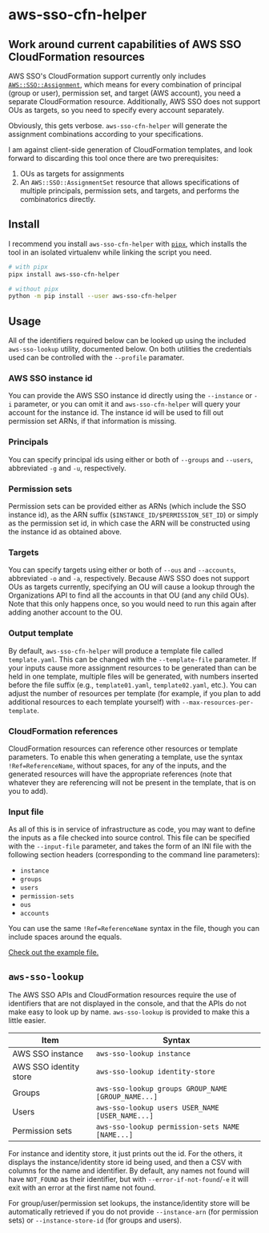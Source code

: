 # aws-sso-cfn-helper
## Work around current capabilities of AWS SSO CloudFormation resources

AWS SSO's CloudFormation support currently only includes [`AWS::SSO::Assignment`](https://docs.aws.amazon.com/AWSCloudFormation/latest/UserGuide/aws-resource-sso-assignment.html), which means for every combination of principal (group or user), permission set, and target (AWS account), you need a separate CloudFormation resource. Additionally, AWS SSO does not support OUs as targets, so you need to specify every account separately.

Obviously, this gets verbose. `aws-sso-cfn-helper` will generate the assignment combinations according to your specifications.

I am against client-side generation of CloudFormation templates, and look forward to discarding this tool once there are two prerequisites:
1. OUs as targets for assignments
2. An `AWS::SSO::AssignmentSet` resource that allows specifications of multiple principals, permission sets, and targets, and performs the combinatorics directly.

## Install

I recommend you install `aws-sso-cfn-helper` with [`pipx`](https://pipxproject.github.io/pipx/), which installs the tool in an isolated virtualenv while linking the script you need.

```bash
# with pipx
pipx install aws-sso-cfn-helper

# without pipx
python -m pip install --user aws-sso-cfn-helper
```

## Usage
All of the identifiers required below can be looked up using the included `aws-sso-lookup` utility, documented below. On both utilities the credentials used can be controlled with the `--profile` paramater.

### AWS SSO instance id
You can provide the AWS SSO instance id directly using the `--instance` or `-i` parameter, or you can omit it and `aws-sso-cfn-helper` will query your account for the instance id. The instance id will be used to fill out permission set ARNs, if that information is missing.

### Principals
You can specify principal ids using either or both of `--groups` and `--users`, abbreviated `-g` and `-u`, respectively.

### Permission sets
Permission sets can be provided either as ARNs (which include the SSO instance id), as the ARN suffix (`$INSTANCE_ID/$PERMISSION_SET_ID`) or simply as the permission set id, in which case the ARN will be constructed using the instance id as obtained above.

### Targets
You can specify targets using either or both of `--ous` and `--accounts`, abbreviated `-o` and `-a`, respectively. Because AWS SSO does not support OUs as targets currently, specifying an OU will cause a lookup through the Organizations API to find all the accounts in that OU (and any child OUs). Note that this only happens once, so you would need to run this again after adding another account to the OU.

### Output template
By default, `aws-sso-cfn-helper` will produce a template file called `template.yaml`. This can be changed with the `--template-file` parameter. If your inputs cause more assignment resources to be generated than can be held in one template, multiple files will be generated, with numbers inserted before the file suffix (e.g., `template01.yaml`, `template02.yaml`, etc.). You can adjust the number of resources per template (for example, if you plan to add additional resources to each template yourself) with `--max-resources-per-template`.

### CloudFormation references

CloudFormation resources can reference other resources or template parameters. To enable this when generating a template, use the syntax `!Ref=ReferenceName`, without spaces, for any of the inputs, and the generated resources will have the appropriate references (note that whatever they are referencing will not be present in the template, that is on you to add).

### Input file
As all of this is in service of infrastructure as code, you may want to define the inputs as a file checked into source control. This file can be specified with the `--input-file` parameter, and takes the form of an INI file with the following section headers (corresponding to the command line parameters):
* `instance`
* `groups`
* `users`
* `permission-sets`
* `ous`
* `accounts`

You can use the same `!Ref=ReferenceName` syntax in the file, though you can include spaces around the equals.

[Check out the example file.](example.ini)

## `aws-sso-lookup`
The AWS SSO APIs and CloudFormation resources require the use of identifiers that are not displayed in the console, and that the APIs do not make easy to look up by name. `aws-sso-lookup` is provided to make this a little easier.

| Item                    | Syntax                                             |
| ----------------------- | -------------------------------------------------- |
| AWS SSO instance        | `aws-sso-lookup instance`                          |
| AWS SSO identity store  | `aws-sso-lookup identity-store`                    |
| Groups                  | `aws-sso-lookup groups GROUP_NAME [GROUP_NAME...]` |
| Users                   | `aws-sso-lookup users USER_NAME [USER_NAME...]`    |
| Permission sets         | `aws-sso-lookup permission-sets NAME [NAME...]`    |

For instance and identity store, it just prints out the id. For the others, it displays the instance/identity store id being used, and then a CSV with columns for the name and identifier. By default, any names not found will have `NOT_FOUND` as their identifier, but with `--error-if-not-found`/`-e` it will exit with an error at the first name not found.

For group/user/permission set lookups, the instance/identity store will be automatically retrieved if you do not provide `--instance-arn` (for permission sets) or `--instance-store-id` (for groups and users).
